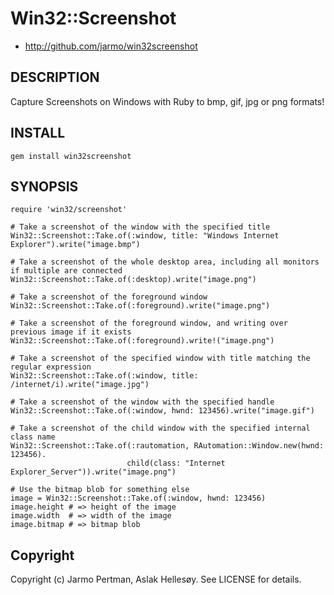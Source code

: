 # Win32::Screenshot

*   http://github.com/jarmo/win32screenshot


## DESCRIPTION

Capture Screenshots on Windows with Ruby to bmp, gif, jpg or png formats!

## INSTALL

    gem install win32screenshot

## SYNOPSIS

    require 'win32/screenshot'

    # Take a screenshot of the window with the specified title
    Win32::Screenshot::Take.of(:window, title: "Windows Internet Explorer").write("image.bmp")

    # Take a screenshot of the whole desktop area, including all monitors if multiple are connected
    Win32::Screenshot::Take.of(:desktop).write("image.png")

    # Take a screenshot of the foreground window
    Win32::Screenshot::Take.of(:foreground).write("image.png")

    # Take a screenshot of the foreground window, and writing over previous image if it exists
    Win32::Screenshot::Take.of(:foreground).write!("image.png")

    # Take a screenshot of the specified window with title matching the regular expression
    Win32::Screenshot::Take.of(:window, title: /internet/i).write("image.jpg")

    # Take a screenshot of the window with the specified handle
    Win32::Screenshot::Take.of(:window, hwnd: 123456).write("image.gif")

    # Take a screenshot of the child window with the specified internal class name
    Win32::Screenshot::Take.of(:rautomation, RAutomation::Window.new(hwnd: 123456).
                              child(class: "Internet Explorer_Server")).write("image.png")

    # Use the bitmap blob for something else
    image = Win32::Screenshot::Take.of(:window, hwnd: 123456)
    image.height # => height of the image
    image.width  # => width of the image
    image.bitmap # => bitmap blob

## Copyright

Copyright (c) Jarmo Pertman, Aslak Hellesøy. See LICENSE for details.
